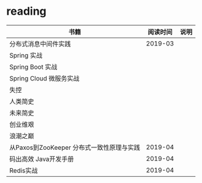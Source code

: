 # reading


书籍 | 阅读时间 | 说明
------------------------- |  ------------- | -------------------------
分布式消息中间件实践 | 2019-03 |
Spring 实战 | |
Spring Boot 实战 | |
Spring Cloud 微服务实战 | |
失控 | |
人类简史 | |
未来简史 | |
创业维艰 | |
浪潮之巅 | |
从Paxos到ZooKeeper 分布式一致性原理与实践 | 2019-04 |
码出高效 Java开发手册 | 2019-04
Redis实战 | 2019-04 |
